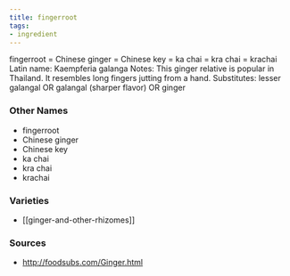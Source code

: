 ```yaml
---
title: fingerroot
tags:
- ingredient
---
```

fingerroot = Chinese ginger = Chinese key = ka chai = kra chai = krachai Latin name: Kaempferia galanga Notes: This ginger relative is popular in Thailand. It resembles long fingers jutting from a hand. Substitutes: lesser galangal OR galangal (sharper flavor) OR ginger

### Other Names

* fingerroot
* Chinese ginger
* Chinese key
* ka chai
* kra chai
* krachai

### Varieties

* [[ginger-and-other-rhizomes]]

### Sources
* http://foodsubs.com/Ginger.html
